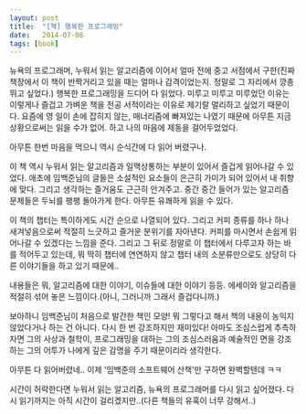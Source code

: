 ```yaml
---
layout: post
title:  "[책] 행복한 프로그래밍"
date:   2014-07-08
tags: [book]
---
```


  뉴욕의 프로그래머, 누워서 읽는 알고리즘에 이어서 얼마 전에 중고 서점에서 구한(진짜 책장에서 이 책이 반짝거리고 있을 때는 얼마나 감격이었는지. 정말로 그 자리에서 깡총 뛰고 싶었다.) 행복한 프로그래밍을 드디어 다 읽었다. 미루고 미루고 미루었던 이유는 이렇게나 즐겁고 가벼운 책을 전공 서적이라는 이유로 제기랄 멀리하고 싶었기 때문이다. 요즘에 영 일이 손에 잡히지 않는, 매너리즘에 빠져있는 나였기 때문에 아무튼 지금 상황으로써는 읽을 수가 없어. 하고 나의 마음에 제동을 걸어두었었다. 

  아무튼 한번 마음을 먹으니 역시 순식간에 다 읽어 버렸구나. 

  이 책 역시 누워서 읽는 알고리즘과 일맥상통하는 부분이 있어서 즐겁게 읽어나갈 수 있었다. 애초에 임백준님의 글들은 소설적인 요소들이 은근히 가미가 되어 있어서 내 취향에 맞다. 그리고 생각하는 즐거움도 근근히 안겨주고. 중간 중간 들어가 있는 알고리즘 문제들은 두뇌를 팽팽 돌아가게 한다. 아무튼 유쾌하게 읽을 수 있다. 

  이 책의 챕터는 특이하게도 시간 순으로 나열되어 있다. 그리고 커피 종류를 하나 하나 새겨넣음으로써 적절히 느긋하고 즐거운 분위기를 자아낸다. 커피를 마시면서 손쉽게 읽어나갈 수 있겠다는 느낌을 준다. 그리고 그 뒤로 정말로 이 챕터에서 다루고자 하는 바를 적어두고 있는데, 뭐 딱히 챕터에 연연하지 않고 챕터 내의 소분류만으로도 상당히 다른 이야기들을 하고 있기 때문에.. 

  내용들은 뭐, 알고리즘에 대한 이야기, 이슈들에 대한 이야기 등등. 에세이와 알고리즘을 적절히 섞어 놓은 느낌이다.(아니, 그러니까 그래서 즐겁다니까.) 

  보아하니 임백준님이 처음으로 발간한 책인 모양! 뭐 그렇다고 해서 책의 내용이 농익지 않았다거나 하는 건 아니다. 다시 한 번 강조하지만 재미있다! 아마도 조심스럽게 추측하자면 그의 사상과 철학이, 프로그래밍을 대하는 그의 조심스러움과 예술적인 면을 강조하는 그의 어투가 나에게 깊은 감명을 주기 때문이리라 생각한다. 

  아무튼 다 읽어버렸네.. 이제 '임백준의 소프트웨어 산책'만 구하면 완벽할텐데 ㅋㅋ 

  시간이 허락한다면 누워서 읽는 알고리즘, 뉴욕의 프로그래머를 다시 읽고 싶어졌다. 다시 읽기까지는 아직 시간이 걸리겠지만..(다른 책들의 유혹이 너무 강해서..)